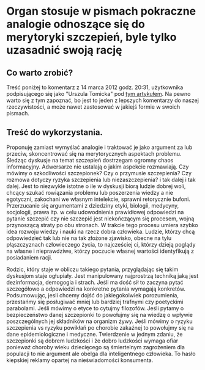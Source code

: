 # Organ stosuje w pismach pokraczne analogie odnoszące się do merytoryki szczepień, byle tylko uzasadnić swoją rację

## Co warto zrobić?
Treść poniżej to komentarz z 14 marca 2012 godz. 20:31, użytkownika podpisującego się jako "Urszula Tomicka" pod [tym artykułem](http://nowadebata.pl/2012/03/14/epidemia-nietrafnych-analogii-szczepienia-a-ruch-drogowy/). Na pewno warto się z tym zapoznać, bo jest to jeden z lepszych komentarzy do naszej rzeczywistości, a może nawet zastosować w jakiejś formie w swoich pismach.

## Treść do wykorzystania.
Proponuję zamiast wymyślać analogie i traktować je jako argument za lub przeciw, skoncentrować się na merytorycznych aspektach problemu. Śledząc dyskusje na temat szczepień dostrzegam ogromny chaos informacyjny. Adwersarze nie ustalają o jakim aspekcie rozmawiają. Czy mówimy o szkodliwości szczepionek? Czy o przymusie szczepienia? Czy rozmowa dotyczy ryzyka szczepienia lub niezaszczepienia? i tak dalej i tak dalej. Jest to niezwykle istotne o ile w dyskusji biorą ludzie dobrej woli, chcący szukać rowiązania problemu lub poszerzenia wiedzy a nie egotyczni, zakochani we własnym intelekcie, sprawni retorycznie bufoni. Przerzucanie się argumentami z dziedziny etyki, biologii, medycyny, socjologii, prawa itp. w celu udowodnienia prawidłowej odpowiedzi na pytanie szczepić czy nie szczepić jest niekończącym się procesem, wojną przynoszącą straty po obu stronach. W trakcie tego procesu umiera szybko idea rozwoju wiedzy i nauki na rzecz dobra człowieka. Ludzie, którzy chcą odpowiedzieć tak lub nie na tak złożone zjawisko, obecne na tylu płąszczyznach człowieczego życia, to najcześciej ci, którzy dzieją poglądy na własne i nieprawdziwe, którzy poczucie własnej wartości identyfikują z posiadaniem racji.

Rodzic, który staje w obliczu takiego pytania, przyglądając się takim dyskusjom staje ogłupiały. Jest manipulowany najprostrzą techniką jaką jest dezinformacja, demogogia i strach. Jeśli ma dość sił to zaczyna pytać szczegółowo a odpowiedzi na konkretne pytania wymagają konkretów. Podsumowując, jesli chcemy dojść do jakiegokolwiek porozumienia, przestańmy się posługiwać mniej lub bardziej trafnymi czy poetyckimi parabolami. Jeśli mówimy o etyce to cytujmy filozofów. Jeśli pytamy o bezpieczeństwo danej szczepionki to powołujmy się na wiedzę o wpływie poszczególnych jej składników na organizm żywy. Jeśli mówimy o ryzyku szczepienia vs ryzyku powikłań po chorobie zakaźnej to powołujmy się na dane epidemiologiczne i medyczne. Twierdzenie w jednym zdaniu, że szczepionki są dobrem ludzkości i że dobro ludzkości wymaga ofiar ponieważ choroby wieku dziecięcego są śmiertelnym zagrożeniem dla populacji to nie argument ale obelga dla inteligentnego człowieka. To hasło kiepskiej reklamy opartej na nieświadomości konsumenta.

